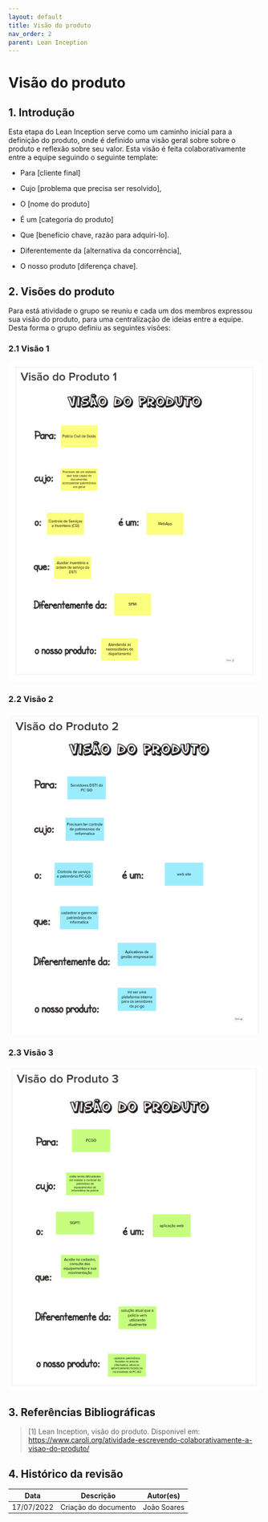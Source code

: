 ```yaml
---
layout: default
title: Visão do produto   
nav_order: 2
parent: Lean Inception
---
```


# Visão do produto

## 1. Introdução

Esta etapa do Lean Inception serve como um caminho inicial para a definição do produto, onde é definido uma visão geral sobre sobre o produto e reflexão sobre seu valor. Esta visão é feita colaborativamente entre a equipe seguindo o seguinte template:

- Para [cliente final]

- Cujo [problema que precisa ser resolvido],

- O [nome do produto]

- É um [categoria do produto]

- Que [benefício chave, razão para adquiri-lo].

- Diferentemente da [alternativa da concorrência],

- O nosso produto [diferença chave].

## 2. Visões do produto

Para está atividade o grupo se reuniu e cada um dos membros expressou sua visão do produto, para uma centralização de ideias entre a equipe. Desta forma o grupo definiu as seguintes visões:

### 2.1 Visão 1

![visão produto 1](../assets/visao-produto-1.png)

### 2.2 Visão 2

![visão produto 2](../assets/visao-produto-2.png)

### 2.3 Visão 3

![visão produto 3](../assets/visao-produto-3.png)

## 3. Referências Bibliográficas


> [1] Lean Inception, visão do produto. Disponivel em: https://www.caroli.org/atividade-escrevendo-colaborativamente-a-visao-do-produto/

## 4. Histórico da revisão

|**Data**|**Descrição**|**Autor(es)**|
|--------|-------------|-------------|
|17/07/2022|Criação do documento| João Soares|
